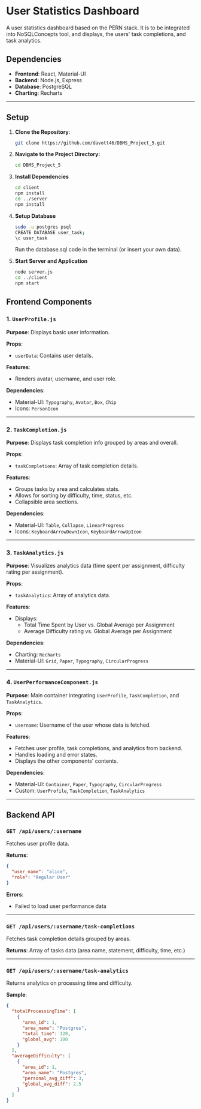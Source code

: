# User Statistics Dashboard

A user statistics dashboard based on the PERN stack. It is to be integrated into NoSQLConcepts tool, and displays, the users' task completions, and task analytics.

## Dependencies

- **Frontend**: React, Material-UI
- **Backend**: Node.js, Express
- **Database**: PostgreSQL
- **Charting**: Recharts

---

## Setup
1. **Clone the Repository**:
   ```bash
   git clone https://github.com/davott46/DBMS_Project_5.git
   ```
2. **Navigate to the Project Directory:**
   ```bash
   cd DBMS_Project_5
   ```
3. **Install Dependencies**
   ```bash
   cd client
   npm install
   cd ../server
   npm install
   ```
4. **Setup Database**
   ```bash
   sudo -u postgres psql
   CREATE DATABASE user_task;
   \c user_task
   ```
   Run the database.sql code in the terminal (or insert your own data).

5. **Start Server and Application**
   ```bash
   node server.js
   cd ../client
   npm start
   ```

## Frontend Components

### 1. `UserProfile.js`

**Purpose**: Displays basic user information.

**Props**:
- `userData`: Contains user details.

**Features**:
- Renders avatar, username, and user role.

**Dependencies**:
- Material-UI: `Typography`, `Avatar`, `Box`, `Chip`
- Icons: `PersonIcon`

---

### 2. `TaskCompletion.js`

**Purpose**: Displays task completion info grouped by areas and overall.

**Props**:
- `taskCompletions`: Array of task completion details.

**Features**:
- Groups tasks by area and calculates stats.
- Allows for sorting by difficulty, time, status, etc.
- Collapsible area sections.

**Dependencies**:
- Material-UI: `Table`, `Collapse`, `LinearProgress`
- Icons: `KeyboardArrowDownIcon`, `KeyboardArrowUpIcon`

---

### 3. `TaskAnalytics.js`

**Purpose**: Visualizes analytics data (time spent per assignment, difficulty rating per assignment).

**Props**:
- `taskAnalytics`: Array of analytics data.

**Features**:
- Displays:
  - Total Time Spent by User vs. Global Average per Assignment
  - Average Difficulty rating vs. Global Average per Assignment

**Dependencies**:
- Charting: `Recharts`
- Material-UI: `Grid`, `Paper`, `Typography`, `CircularProgress`

---

### 4. `UserPerformanceComponent.js`

**Purpose**: Main container integrating `UserProfile`, `TaskCompletion`, and `TaskAnalytics`.

**Props**:
- `username`: Username of the user whose data is fetched.

**Features**:
- Fetches user profile, task completions, and analytics from backend.
- Handles loading and error states.
- Displays the other components' contents.

**Dependencies**:
- Material-UI: `Container`, `Paper`, `Typography`, `CircularProgress`
- Custom: `UserProfile`, `TaskCompletion`, `TaskAnalytics`

---

## Backend API

### `GET /api/users/:username`

Fetches user profile data.

**Returns**:

```json
{
  "user_name": "alice",
  "role": "Regular User"
}
```

**Errors**:
- Failed to load user performance data

---

### `GET /api/users/:username/task-completions`

Fetches task completion details grouped by areas.

**Returns**: Array of tasks data (area name, statement, difficulty, time, etc.)

---

### `GET /api/users/:username/task-analytics`

Returns analytics on processing time and difficulty.

**Sample**:

```json
{
  "totalProcessingTime": [
    {
      "area_id": 1,
      "area_name": "Postgres",
      "total_time": 120,
      "global_avg": 100
    }
  ],
  "averageDifficulty": [
    {
      "area_id": 1,
      "area_name": "Postgres",
      "personal_avg_diff": 3,
      "global_avg_diff": 2.5
    }
  ]
}
```